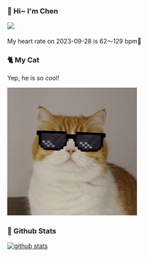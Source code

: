 ### 👋 Hi~ I'm Chen 

![](https://komarev.com/ghpvc/?username=z1cheng&style=flat)

My heart rate on 2023-09-28 is 62～129 bpm💖

### 🐈 My Cat
Yep, he is so cool!

<img src="/images/mycat.jpg" width="300px" />

### 🧐 Github Stats
[![github stats](https://github-readme-stats.vercel.app/api?username=z1cheng&show_icons=true&theme=default)](https://github.com/anuraghazra/github-readme-stats)

